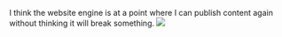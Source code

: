 I think the website engine is at a point where I can publish content again without thinking it will break something. ![](https://media3.giphy.com/media/27bPvfGBYcaxqMSyCZ/giphy.gif)
